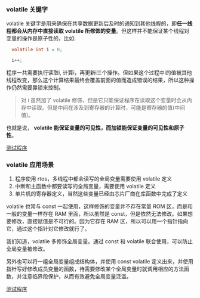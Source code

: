 
### volatile 关键字

volatile 关键字是用来确保在共享数据更新后及时的通知到其他线程的，即**任一线程都会从内存中直接读取 volatile 所修饰的变量**。但这样并不能保证某个线程对变量的操作是原子性的，比如:
```c
  volatile int i = 0;

  i++;
```
程序一共需要执行读取i, 计算i，再更新i三个操作。但如果这个过程中i的值被其他线程改变，那么这个计算结果最终会覆盖前面的值而造成错误的结果，所以这种操作仍然需要靠锁来控制。

> 对 i 虽然加了 volatile 修饰，但是它只能保证程序在读取这个变量时会从内存中读取。但是中间在涉及到寄存器的计算时，可能是寄存器的值(中间值)。

也就是说， **volatile 能保证变量的可见性，而加锁能保证变量的可见性和原子性**。

[测试程序](t/03_more_write.cpp)

### volatile 应用场景

1. 程序使用 rtos，多线程中都会读写的全局变量需要使用 volatile 定义
2. 中断和主函数中都要读写的全局变量，需要使用 volatile 定义
3. 单片机的寄存器定义，当然这些变量已经由芯片厂商在库函数中完成了定义

volatile 也常与 const 一起使用，这样修饰的变量并不存在常量 ROM 区，而是和一般的变量一样存在 RAM 里面，所以虽然是 const，但是依然无法修改。如果想要修改，直接赋值是不可行的。因为它存在 RAM 区，所以可以用一个指针指向它，通过这个指针对它修改就行了。

我们知道，volatile 多修饰全局变量。通过 const 和 volatile 联合使用，可以防止全局变量被修改。

另外也可以将一组全局变量组成结构体，并使用 const volatile 定义出来，并使用指针写好修改成员变量的函数，待需要修改某个全局变量时就调用相应的方法函数，并注意临界段保护，从而有效避免全局变量泛滥。

[测试程序](t/03_const_volatile.cpp)
